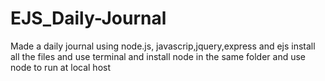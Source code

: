 # EJS_Daily-Journal
Made a daily journal using node.js, javascrip,jquery,express and ejs
install all the files and use terminal and install node in the same folder and use node to run at local host
